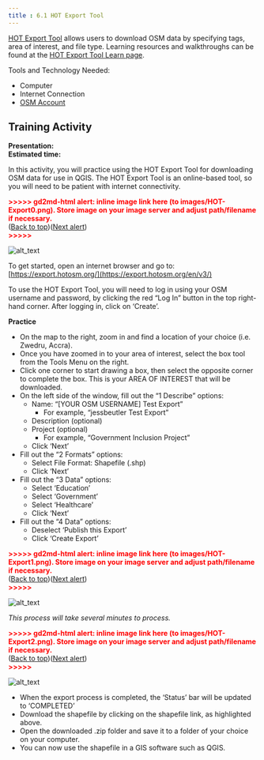 ```yaml
---
title : 6.1 HOT Export Tool
---
```


[HOT Export Tool](https://export.hotosm.org/en/v3/) allows users to download OSM data by specifying tags, area of interest, and file type. Learning resources and walkthroughs can be found at the [HOT Export Tool Learn page](https://export.hotosm.org/en/v3/learn).

Tools and Technology Needed:

* Computer
* Internet Connection
* [OSM Account](https://hotosm.github.io/toolbox/pages/core-technology/2.1.1-opening-osm-accounts/)

## Training Activity
**Presentation:** <br>
**Estimated time:** <br>

In this activity, you will practice using the HOT Export Tool for downloading OSM data for use in QGIS. The HOT Export Tool is an online-based tool, so you will need to be patient with internet connectivity. 



<p id="gdcalert1" ><span style="color: red; font-weight: bold">>>>>>  gd2md-html alert: inline image link here (to images/HOT-Export0.png). Store image on your image server and adjust path/filename if necessary. </span><br>(<a href="#">Back to top</a>)(<a href="#gdcalert2">Next alert</a>)<br><span style="color: red; font-weight: bold">>>>>> </span></p>


![alt_text](images/HOT-Export0.png "image_tooltip")


To get started, open an internet browser and go to: [https://export.hotosm.org/](https://export.hotosm.org/en/v3/) 

To use the HOT Export Tool, you will need to log in using your OSM username and password, by clicking the red “Log In” button in the top right-hand corner. After logging in, click on ‘Create’. 

**Practice**



*   On the map to the right, zoom in and find a location of your choice (i.e. Zwedru, Accra). 
*   Once you have zoomed in to your area of interest, select the box tool from the Tools Menu on the right. 
*   Click one corner to start drawing a box, then select the opposite corner to complete the box. This is your AREA OF INTEREST that will be downloaded. 
*   On the left side of the window, fill out the “1 Describe” options:
    *   Name: “[YOUR OSM USERNAME] Test Export”
        *   For example, “jessbeutler Test Export”
    *   Description (optional)
    *   Project (optional)
        *   For example, “Government Inclusion Project”
    *   Click ‘Next’
*   Fill out the “2 Formats” options:
    *   Select File Format: Shapefile (.shp)
    *   Click ‘Next’
*   Fill out the “3 Data” options: 
    *   Select ‘Education’
    *   Select ‘Government’
    *   Select ‘Healthcare’
    *   Click ‘Next’
*   Fill out the “4 Data” options:
    *   Deselect ‘Publish this Export’
    *   Click ‘Create Export’



<p id="gdcalert2" ><span style="color: red; font-weight: bold">>>>>>  gd2md-html alert: inline image link here (to images/HOT-Export1.png). Store image on your image server and adjust path/filename if necessary. </span><br>(<a href="#">Back to top</a>)(<a href="#gdcalert3">Next alert</a>)<br><span style="color: red; font-weight: bold">>>>>> </span></p>


![alt_text](images/HOT-Export1.png "image_tooltip")


_This process will take several minutes to process._



<p id="gdcalert3" ><span style="color: red; font-weight: bold">>>>>>  gd2md-html alert: inline image link here (to images/HOT-Export2.png). Store image on your image server and adjust path/filename if necessary. </span><br>(<a href="#">Back to top</a>)(<a href="#gdcalert4">Next alert</a>)<br><span style="color: red; font-weight: bold">>>>>> </span></p>


![alt_text](images/HOT-Export2.png "image_tooltip")




*   When the export process is completed, the ‘Status’ bar will be updated to ‘COMPLETED’
*   Download the shapefile by clicking on the shapefile link, as highlighted above. 
*   Open the downloaded .zip folder and save it to a folder of your choice on your computer.
*   You can now use the shapefile in a GIS software such as QGIS.
